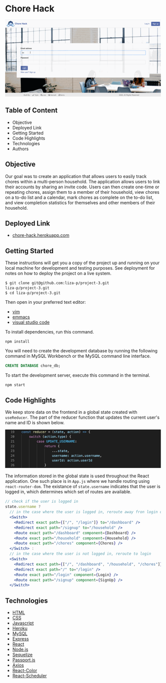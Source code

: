 # Chore Hack


![Web Screenshot](./client/public/img/WireFrame1.gif)


## Table of Content
- Objective
- Deployed Link
- Getting Started
- Code Highlights
- Technologies
- Authors

## Objective

Our goal was to create an application that allows users to easily track chores within a multi-person household. The application allows users to link their accounts by sharing an invite code. Users can then create one-time or repeating chores, assign them to a member of their household, view chores on a to-do list and a calendar, mark chores as complete on the to-do list, and view completion statistics for themselves and other members of their household.

## Deployed Link

* [chore-hack.herokuapp.com](https://chore-hack.herokuapp.com/)

## Getting Started
These instructions will get you a copy of the project up and running on your local machine for development and testing purposes. See deployment for notes on how to deploy the project on a live system.

```
$ git clone git@github.com:liza-p/project-3.git
liza-p/project-3.git
$ cd liza-p/project-3.git
```

Then open in your preferred text editor:
- [vim](https://www.vim.org/) 
- [emmacs](https://www.gnu.org/software/emacs/)
- [visual studio code](https://code.visualstudio.com/) 

To install dependencies, run this command.

```
npm install
```

You will need to create the development database by running the following command in MySQL Workbench or the MySQL command line interface.

```SQL
CREATE DATABASE chore_db;
```

To start the development server, execute this command in the terminal.

```
npm start
```

## Code Highlights

We keep store data on the frontend in a global state created with `useReducer`. The part of the reducer function that updates the current user's name and ID is shown below.

![Screenshot](./client/public/img/reducer.png)

The information stored in the global state is used throughout the React application. One such place is in `App.js` where we handle routing using `react-router-dom`. The existance of `state.username` indicates that the user is logged in, which determines which set of routes are available.

```jsx
// check if the user is logged in
state.username ?
  // in the case where the user is logged in, reroute away fron login or signup
  <Switch>
    <Redirect exact path={["/", "/login"]} to="/dashboard" />
    <Redirect exact path="/signup" to="/household" />
    <Route exact path="/dashboard" component={Dashboard} />
    <Route exact path="/household" component={Household} />
    <Route exact path="/chores" component={Chores} />
  </Switch> :
  // in the case where the user is not logged in, reroute to login
  <Switch>
    <Redirect exact path={["/", "/dashboard", "/household", "/chores"]} to="/login" />
    <Redirect exact path="/" to="/login" />
    <Route exact path="/login" component={Login} />
    <Route exact path="/signup" component={SignUp} />
  </Switch>
```

## Technologies
* [HTML](https://developer.mozilla.org/en-US/docs/Web/HTML)
* [CSS](https://developer.mozilla.org/en-US/docs/Web/CSS)
* [Javascript](https://developer.mozilla.org/en-US/docs/Web/JavaScrip)
* [Heroku](https://www.heroku.com/)
* [MySQL](https://www.mysql.com/)
* [Express](https://expressjs.com/)
* [React](https://reactjs.org/)
* [Node.js](https://nodejs.org/en/)
* [Sequelize](https://sequelize.org/)
* [Passport.js](http://www.passportjs.org/)
* [Axios](https://www.npmjs.com/package/axios)
* [React-Color](https://casesandberg.github.io/react-color/)
* [React-Scheduler](https://devexpress.github.io/devextreme-reactive/react/scheduler/docs/guides/fundamentals/)
